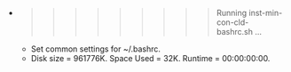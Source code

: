 * >>>>>>>>> Running inst-min-con-cld-bashrc.sh ...
  * Set common settings for ~/.bashrc.
  * Disk size = 961776K. Space Used = 32K. Runtime = 00:00:00:00.
